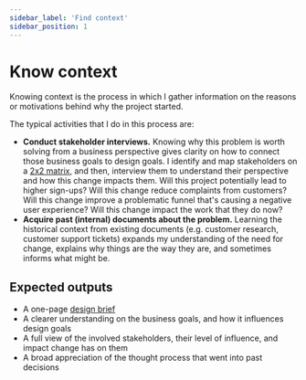 ```yaml
---
sidebar_label: 'Find context'
sidebar_position: 1
---
```


# Know context

Knowing context is the process in which I gather information on the reasons or motivations behind why the project started.

The typical activities that I do in this process are:

* **Conduct stakeholder interviews.** Knowing why this problem is worth solving from a business perspective gives clarity on how to connect those business goals to design goals. I identify and map stakeholders on a [2x2 matrix](https://www.mindtools.com/media/Diagrams/stakeholder-analysis-figure1-2020.jpg), and then, interview them to understand their perspective and how this change impacts them. Will this project potentially lead to higher sign-ups? Will this change reduce complaints from customers? Will this change improve a problematic funnel that's causing a negative user experience? Will this change impact the work that they do now?
* **Acquire past (internal) documents about the problem.** Learning the historical context from existing documents (e.g. customer research, customer support tickets) expands my understanding of the need for change, explains why things are the way they are, and sometimes informs what might be.

## Expected outputs

* A one-page [design brief](../work-in-progress)
* A clearer understanding on the business goals, and how it influences design goals
* A full view of the involved stakeholders, their level of influence, and impact change has on them
* A broad appreciation of the thought process that went into past decisions
